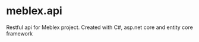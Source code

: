 # meblex.api
Restful api for Meblex project. Created with C#, asp.net core and entity core framework
